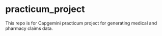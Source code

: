 # practicum_project
This repo is for Capgemini practicum project for generating medical and pharmacy claims data.
